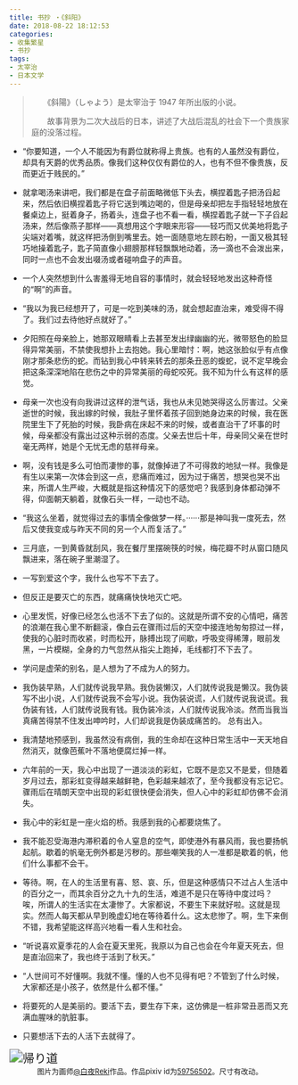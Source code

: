 ```yaml
---
title: 书抄 ・《斜阳》
date: 2018-08-22 18:12:53
categories: 
- 收集繁星
- 书抄
tags: 
- 太宰治
- 日本文学
---
```


> 　　《斜陽》（しゃよう）是太宰治于 1947 年所出版的小说。
>
> 　　故事背景为二次大战后的日本，讲述了大战后混乱的社会下一个贵族家庭的没落过程。

- “你要知道，一个人不能因为有爵位就称得上贵族。也有的人虽然没有爵位，却具有天爵的优秀品质。像我们这种仅仅有爵位的人，也有不但不像贵族，反而更近于贱民的。”

- 就拿喝汤来讲吧，我们都是在盘子前面略微低下头去，横捏着匙子把汤舀起来，然后依旧横捏着匙子将它送到嘴边喝的，但是母亲却把左手指轻轻地放在餐桌边上，挺着身子，扬着头，连盘子也不看一看，横捏着匙子就一下子舀起汤来，然后像燕子那样——真想用这个字眼来形容——轻巧而又优美地将匙子尖端对着嘴，就这样把汤倒到嘴里去。她一面随意地左顾右盼，一面又极其轻巧地操着匙子，匙子简直像小翅膀那样轻飘飘地动着，汤一滴也不会泼出来，同时一点也不会发出啜汤或者碰响盘子的声音。

  <!--more-->

- 一个人突然想到什么害羞得无地自容的事情时，就会轻轻地发出这种奇怪的“啊”的声音。

- “我以为我已经想开了，可是一吃到美味的汤，就会想起直治来，难受得不得了。我们过去待他好点就好了。”

- 夕阳照在母亲脸上，她那双眼睛看上去甚至发出绿幽幽的光，微带怒色的脸显得异常美丽，不禁使我想扑上去抱她。我心里暗忖：啊，她这张脸似乎有点像刚才那条悲伤的蛇。而钻到我心中转来转去的那条丑恶的蝮蛇，说不定早晚会把这条深深地陷在悲伤之中的异常美丽的母蛇咬死。我不知为什么有这样的感觉。

- 母亲一次也没有向我讲过这样的泄气话，我也从未见她哭得这么厉害过。父亲逝世的时候，我出嫁的时候，我肚子里怀着孩子回到她身边来的时候，我在医院里生下了死胎的时候，我卧病在床起不来的时候，或者直治干了坏事的时候，母亲都没有露出过这种示弱的态度。父亲去世后十年，母亲同父亲在世时毫无两样，她是个无忧无虑的慈祥母亲。

- 啊，没有钱是多么可怕而凄惨的事，就像掉进了不可得救的地狱一样。我像是有生以来第一次体会到这一点，悲痛而难过，因为过于痛苦，想哭也哭不出来，所谓人生严峻，大概就是指这种情况下的感觉吧？我感到身体都动弹不得，仰面朝天躺着，就像石头一样，一动也不动。

- “我这么坐着，就觉得过去的事情全像做梦一样。······那是神叫我一度死去，然后又使我变成与昨天不同的另一个人而复活了。”

- 三月底，一到黄昏就刮风，我在餐厅里摆碗筷的时候，梅花瓣不时从窗口随风飘进来，落在碗子里潮湿了。

- 一写到爱这个字，我什么也写不下去了。

- 但反正是要灭亡的东西，就痛痛快快地灭亡吧。

- 心里发慌，好像已经怎么也活不下去了似的。这就是所谓不安的心情吧，痛苦的浪潮在我心里不断翻滚，像白云在骤雨过后的天空中接连地匆匆掠过一样，使我的心脏时而收紧，时而松开，脉搏出现了间歇，呼吸变得稀薄，眼前发黑，一片模糊，全身的力气忽然从指尖上跑掉，毛线都打不下去了。

- 学问是虚荣的别名，是人想为了不成为人的努力。

- 我伪装早熟，人们就传说我早熟。我伪装懒汉，人们就传说我是懒汉。我伪装写不出小说，人们就传说我不会写小说。我伪装说谎，人们就传说我说谎。我伪装有钱，人们就传说我有钱。我伪装冷淡，人们就传说我冷淡。然而当我当真痛苦得禁不住发出呻吟时，人们却说我是伪装成痛苦的。
  总有出入。

- 我清楚地预感到，我虽然没有病倒，我的生命却在这种日常生活中一天天地自然消灭，就像芭蕉叶不落地便腐烂掉一样。

- 六年前的一天，我心中出现了一道淡淡的彩虹，它既不是恋又不是爱，但随着岁月过去，那彩虹变得越来越鲜艳，色彩越来越浓了，至今我都没有忘记它。骤雨后在晴朗天空中出现的彩虹很快便会消失，但人心中的彩虹却仿佛不会消失。

- 我心中的彩虹是一座火焰的桥。我感到我的心都要烧焦了。

- 我不能忍受海港内滞积着的令人窒息的空气，即使港外有暴风雨，我也要扬帆起航。歇着的帆毫无例外都是污秽的。那些嘲笑我的人一准都是歇着的帆，他们什么事都不会干。

- 等待。啊，在人的生活里有喜、怒、哀、乐，但是这种感情只不过占人生活中的百分之一，而其余百分之九十九的生活，难道不是只在等待中度过吗？  
  唉，所谓人的生活实在太凄惨了。大家都说，不要生下来就好啦。这就是现实。然而人每天都从早到晚虚幻地在等待着什么。这太悲惨了。啊，生下来倒不错，我希望能这样高兴地看一看人生和社会。

- “听说喜欢夏季花的人会在夏天里死，我原以为自己也会在今年夏天死去，但是直治回来了，我也终于活到了秋天。”

- “人世间可不好懂啊。我就不懂。懂的人也不见得有吧？不管到了什么时候，大家都还是小孩子，依然是什么都不懂。”

- 将要死的人是美丽的。要活下去，要生存下来，这仿佛是一桩非常丑恶而又充满血腥味的肮脏事。

- 只要想活下去的人活下去就得了。

<img src="https://raw.githubusercontent.com/toshiko0o/image-host/master/%E5%B8%B0%E3%82%8A%E9%81%93.jpg" alt="帰り道" style="zoom:150%;" />

<center><font size = 2> 图片为画师<a href="https://www.pixiv.net/users/10606052/">@白夜Reki</a>作品。作品pixiv id为<a href="https://www.pixiv.net/artworks/59756502/">59756502</a>。尺寸有改动。 </font></center>

